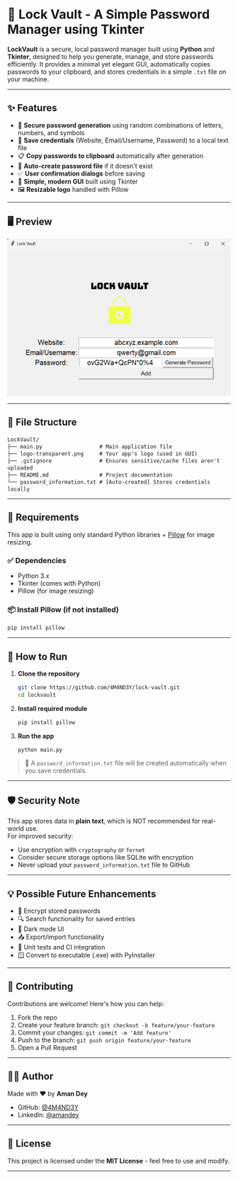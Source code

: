 # 🔐 Lock Vault - A Simple Password Manager using Tkinter

**LockVault** is a secure, local password manager built using **Python** and **Tkinter**, designed to help you generate, manage, and store passwords efficiently. It provides a minimal yet elegant GUI, automatically copies passwords to your clipboard, and stores credentials in a simple `.txt` file on your machine.

---

## ✨ Features

-   🔐 **Secure password generation** using random combinations of letters, numbers, and symbols
-   💾 **Save credentials** (Website, Email/Username, Password) to a local text file
-   📋 **Copy passwords to clipboard** automatically after generation
-   📂 **Auto-create password file** if it doesn't exist
-   ✅ **User confirmation dialogs** before saving
-   🧠 **Simple, modern GUI** built using Tkinter
-   🖼️ **Resizable logo** handled with Pillow

---

## 🖥️ Preview

![screenshot-of-lock-vault](images/lock-vault-screenshot.png)

---

## 📁 File Structure

```
LockVault/
├── main.py                  # Main application file
├── logo-transparent.png     # Your app's logo (used in GUI)
├── .gitignore               # Ensures sensitive/cache files aren't uploaded
├── README.md                # Project documentation
└── password_information.txt # [Auto-created] Stores credentials locally
```

---

## 🔧 Requirements

This app is built using only standard Python libraries + [Pillow](https://pypi.org/project/Pillow/) for image resizing.

### ✅ Dependencies

-   Python 3.x
-   Tkinter (comes with Python)
-   Pillow (for image resizing)

### 📦 Install Pillow (if not installed)

```bash
pip install pillow
```

---

## 🚀 How to Run

1. **Clone the repository**

    ```bash
    git clone https://github.com/4M4ND3Y/lock-vault.git
    cd lockvault
    ```

2. **Install required module**

    ```bash
    pip install pillow
    ```

3. **Run the app**
    ```bash
    python main.py
    ```

> 📝 A `password_information.txt` file will be created automatically when you save credentials.

---

## 🛡️ Security Note

This app stores data in **plain text**, which is NOT recommended for real-world use.  
For improved security:

-   Use encryption with `cryptography` or `fernet`
-   Consider secure storage options like SQLite with encryption
-   Never upload your `password_information.txt` file to GitHub

---

## 💡 Possible Future Enhancements

-   🔐 Encrypt stored passwords
-   🔍 Search functionality for saved entries
-   🌙 Dark mode UI
-   📤 Export/import functionality
-   🧪 Unit tests and CI integration
-   🪟 Convert to executable (.exe) with PyInstaller

---

## 🤝 Contributing

Contributions are welcome! Here's how you can help:

1. Fork the repo
2. Create your feature branch: `git checkout -b feature/your-feature`
3. Commit your changes: `git commit -m 'Add feature'`
4. Push to the branch: `git push origin feature/your-feature`
5. Open a Pull Request

---

## 🙋‍♂️ Author

Made with ❤️ by **Aman Dey**

-   GitHub: [@4M4ND3Y](https://github.com/4M4ND3Y)
-   LinkedIn: [@amandey](https://linkedin.com/in/amandey)

---

## 📄 License

This project is licensed under the **MIT License** - feel free to use and modify.

---
